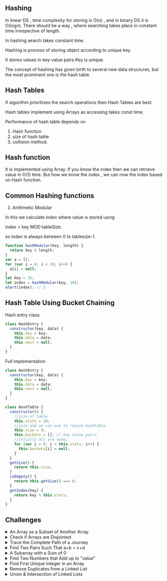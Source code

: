 ## Hashing

In linear DS , time complexity for storing is O(n) , and in binary DS it is O(logn).
There should be a way , where searching takes place in constant time irrespective
of length.

In hashing search takes constant time.

Hashing is process of storing object according to unique key.

It stores values in key-value pairs.Key is unique.

The concept of hashing has given birth to several new data structures, but the most prominent one is the hash table.

## Hash Tables

If algorithm prioritizes the search operations then Hash Tables are best.

Hash tables implement using Arrays as accessing takes const time.

Performance of hash table depends on

1. Hash function
2. size of hash table
3. collision method.

## Hash function

It is implemented using Array.
If you know the index then we can retrieve value in O(1) time.
But how we know the index , we can now the index based on Hash function.

## Common Hashing functions

1. Arithmetic Modular

In this we calculate index where value is stored using

index = key MOD tableSize.

so index is always between 0 to tablesize-1.

```javascript
function hashModular(key, length) {
  return key % length;
}
var a = [];
for (var i = 0; i < 10; i++) {
  a[i] = null;
}
let key = 35;
let index = hashModular(key, 10);
alert(index); // 5
```

## Hash Table Using Bucket Chaining

Hash entry class

```javascript
class HashEntry {
  constructor(key, data) {
    this.key = key;
    this.data = data;
    this.next = null;
  }
}
```

Full implementation

```javascript
class HashEntry {
  constructor(key, data) {
    this.key = key;
    this.data = data;
    this.next = null;
  }
}

class HashTable {
  constructor() {
    //size of table
    this.slots = 10;
    //size and we can use to resize hashtable
    this.size = 0;
    this.buckets = []; // key value pairs
    //intially all are none;
    for (var i = 0; i < this.slots; i++) {
      this.buckets[i] = null;
    }
  }
  getSize() {
    return this.size;
  }
  isEmppty() {
    return this.getSize() === 0;
  }
  getIndex(key) {
    return key % this.slots;
  }
}
```

## Challenges

<details><summary>An Array as a Subset of Another Array</summary>
<p>
```
Stores list1 in hast table and search list 2 in search1.
````

```javascript
function isSubset(list1, list2) {
  let ht = new HashTable();
  if (list2.length > list1.length) {
    return false;
  }
  for (var i = 0; i < list1.length; i++) {
    ht.insert(list1[i], i);
  }
  for (var i = 0; i < list2.length; i++) {
    if (ht.search(list2[i]) === null) {
      return false;
    }
  }
  return true;
}
var list1 = [1, 2, 3, 4, 5, 6];
var list2 = [2, 4, 6];
console.log(isSubset(list1, list2));
```

```
Time complexity
Since this algorithm traverses the whole of the list1 once and list2 is only traversed if
 its size is less than list1.
 Thus we will have 2 \times× n traversal, if list1's length was n, therefore, its time
 complexity is O(n)
```

</p>

</details>

<details><summary>Check if Arrays are Disjointed</summary>
<p>
```
Disjoint means  there should be no common elements in 2 arrays
It is similar to prev one, here search list2 in list1 if element fount not a disjoint
````

```javascript
function isDisjoint(list1, list2) {
  //Write code here
  let ht = new HashTable();
  //Inserting list1's elements in ht
  for (var i = 0; i < list1.length; i++) {
    ht.insert(list1[i], i);
  }
  //Checking to see if all of list2's elements are in the hashtable
  for (var j = 0; j < list2.length; j++) {
    if (ht.search(list2[j]) != null) {
      return false; //return false if there is an element in list2 that is in list1
    }
  }
  return true;
}
```

```
Time complexity
For a lookup list with mm elements, each insertion in the hash table takes a constant
 amount of time. The search operation in the hash table also takes a constant amount of
 time for a subset list with nn elements. Hence, the time complexity is O(m+n).
```

</p>

</details>

<details><summary>Trace the Complete Path of a Journey</summary>
<p>
```
Reverse a map , compare keys in 2 maps if any key doesnt exist then it is source
````

```javascript
function isDisjoint(list1, list2) {
  //Write code here
  let ht = new HashTable();
  //Inserting list1's elements in ht
  for (var i = 0; i < list1.length; i++) {
    ht.insert(list1[i], i);
  }
  //Checking to see if all of list2's elements are in the hashtable
  for (var j = 0; j < list2.length; j++) {
    if (ht.search(list2[j]) != null) {
      return false; //return false if there is an element in list2 that is in list1
    }
  }
  return true;
}
```

```
output
[ [ 'Boston', 'Texas' ],
  [ 'Texas', 'Missouri' ],
  [ 'Missouri', 'NewYork' ],
  [ 'NewYork', 'Chicago' ] ]
```

```
Time complexity  is O(n);
```

</p>

</details>

<details><summary>Find Two Pairs Such That a+b = c+d</summary>
<p>

```javascript
function findPair(my_list) {
  let result = [];
  //Create HashMap with Key being sum and value being a pair i.e key = 3 , value = {1,2}
  //Traverse all possible pairs in my_list and store sums in map
  //If sum already exist then print out the two pairs.
  let hMap = new HashTable();
  for (var i = 0; i < my_list.length; i++) {
    for (var j = i + 1; j < my_list.length; j++) {
      let sum = my_list[i] + my_list[j]; //calculate sum
      if (hMap.search(sum) == null) {
        //If sum is not present in Map then insert it alongwith pair
        hMap.insert(sum, [my_list[i], my_list[j]]);
      } else {
        //Sum already present in Map
        let prev_pair = hMap.search(sum);
        //Since array elements are distinct, we don't
        //need to check if any element is common among pairs
        let secondPair = [my_list[i], my_list[j]];
        result.push(prev_pair);
        result.push(secondPair);
        return result;
      }
    }
  }
  return result;
}

var list = [7, 4, 9, 12, 0, 1];
var res = findPair(list);
console.log(res);
```

```
Time complexity  is O(npow2);
```

</p>

</details>

<details><summary>A Subarray with a Sum of 0</summary>
<p>

```
subset of values consecutively to become sum 0
[6, 4, -7, 3, 12, 9] = > 4,-7,3 =0 [consecutively]
[-7, 4, 6, 3, 12, 9] => false [non-consecutively]
```

```
We basically have to check for 3 conditions:

If 0 exists in the array

If the sum becomes zero in the iteration

If the sum reverts back to a value which was already a key in the
 hash table

Any of these three conditions confirms the existence of a subarray that sums up to be zero.
```

```javascript
function findSubZero(my_list) {
  //Use HashMap to store sum as key and index i as value till sum has been calculated
  //Traverse the array and return true if either
  //my_list[i] == 0 or sum == 0 or HashMap already contains the sum
  //If you completely traverse the list and havent found any of the above three
  //conditions then simply return false
  let hMap = new HashTable();
  let sum = 0;
  //Traverse through the given array
  for (var i = 0; i < my_list.length; i++) {
    sum += my_list[i];
    if (my_list[i] == 0 || sum == 0 || hMap.search(sum) != null) {
      return true;
    }
    hMap.insert(sum, i);
  }
  return false;
}

var list = [6, 4, -7, 3, 12, 9];

console.log(findSubZero(list));
```

```
In above hastable has keys
6,10,3,6
6 already exists so ht.sarch is true.
```

```
Time complexity  is O(n);
```

</p>

</details>

<details><summary>Find Two Numbers that Add up to "value"</summary>
<p>

```
In this solution, we scan the whole array once and store visited
elements in a hash set. During the scan, for every element arr[i]
 in arr, we check if value - arr[i] is present in the hash set
 i.e. value - arr[i] is already visited. If value - arr[i] is
  found in the hash set, it means there is a pair (arr[i], value
   - arr[i]) in arr whose sum is equal to the given value.
   If we have exhausted all elements in the array and didn’t find
    any such pair, the function will return false.
```

```javascript
function findSum(arr, value) {
  let ht = new HashTable();
  let result = [];
  for (var i = 0; i < arr.length; i++) {
    if (ht.search(value - arr[i]) !== null) {
      result.push(arr[i]);
      result.push(value - arr[i]);
      return result;
    }
    ht.insert(arr[i], i);
  }
  return false;
}
console.log(findSum([1, 2, 4], 5));
```

```
Time complexity  is O(n);
```

</p>

</details>

<details><summary>Find First Unique Integer in an Array</summary>
<p>

```
first we check the key in hash table , if it exists overide with 0
for the first time search will be null insert 1.
so next time if it repeats it overides with 0.
so data with key 1 is unique
```

```javascript
function findFirstUnique(arr) {
  let ht = new HashTable();
  for (var i = 0; i < arr.length; i++) {
    if (ht.search(arr[i]) === null) {
      ht.insert(arr[i], 1);
    } else {
      ht.insert(arr[i], 0);
    }
  }
  for (var i = 0; i < arr.length; i++) {
    if (ht.search(arr[i]) === 1) {
      return arr[i];
    }
  }
  return null;
}
console.log(findFirstUnique([9, 2, 3, 2, 6, 6, 9, 12, 3]));
```

```
Time complexity  is O(n);
```

</p>

</details>

<details><summary>Remove Duplicates from a Linked List</summary>
<p>

```
we store all elements in HT, if any of value is already
found in HT then we will break link with prevNode
```

```javascript
function removeDuplicates(list) {
  let currentNode = list.getHead();
  let prevNode = list.getHead();
  let visitedNodes = new HashTable();
  if (list.isEmpty() || currentNode.nextElement === null) {
    return false;
  }
  while (currentNode !== null) {
    if (visitedNodes.search(currentNode.data) !== null) {
      prevNode.nextElement = currentNode.nextElement;
      currentNode = currentNode.nextElement;
    } else {
      visitedNodes.insert(currentNode.data, 1);
      prevNode = currentNode;
      currentNode = currentNode.nextElement;
    }
  }
}
```

```
Time complexity  is O(n);
```

</p>

</details>

<details><summary>Union & Intersection of Linked Lists</summary>
<p>

```
we store all elements in HT, if any of value is already
found in HT then we will break link with prevNode
```

```javascript
function unionList(list1, list2) {
  let ht = new HashTable();
  let list1Iter = list1.getHead();
  while (list1Iter !== null) {
    ht.insert(list1Iter.data, 1);
    list1Iter = list1Iter.nextElement;
  }
  let list2Iter = list2.getHead();
  while (list2Iter !== null) {
    if (ht.search(list2Iter.data) === null) {
      list1.insertAtHead(list2Iter.data);
    }
    list2Iter = list2Iter.nextElement;
  }
}
```

```
The time complexity of inserting n elements of the first list in
 the hash table is O(n), while time complexity of checking second
  list’s m element in the hash table and then inserting them at
   the head would incur a time complexity of O(m).
    Thus overall time complexity would be O(m+n).


```

</p>

</details>
